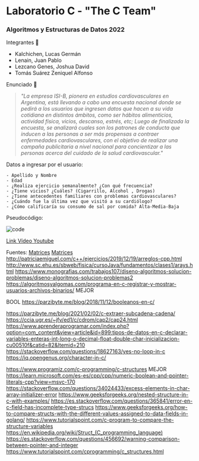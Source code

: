 # Laboratorio C - "The C Team"
### Algoritmos y Estructuras de Datos 2022

Integrantes :busts_in_silhouette:
- Kalchichen, Lucas Germán
- Lenain, Juan Pablo
- Lezcano Genes, Joshua David
- Tomás Suárez Zeniquel Alfonso

Enunciado :bookmark_tabs:
> *"La empresa ISI-B, pionera en estudios cardiovasculares en Argentina, está llevando a cabo una encuesta nacional donde se pedirá a los usuarios que ingresen datos que hacen a su vida cotidiana en distintos ámbitos, como ser hábitos alimenticios, actividad física, vicios, descanso, estrés, etc; 
Luego de finalizada la encuesta, se analizará cuales son los patrones de conducta que inducen a las personas a ser más propensas a contraer enfermedades cardiovasculares, con el objetivo de realizar una campaña publicitaria a nivel nacional para concientizar a las personas acerca del cuidado de la salud cardiovascular."*

Datos a ingresar por el usuario:
```
- Apellido y Nombre
- Edad
- ¿Realiza ejercicio semanalmente? ¿Con qué frecuencia?
- ¿Tiene vicios? ¿Cuáles? (Cigarrillo, Alcohol , Drogas)
- ¿Tiene antecedentes familiares con problemas cardiovasculares?
- ¿Cuándo fue la última vez que visitó a su cardiólogo?
- ¿Cómo calificaría su consumo de sal por comida? Alta-Media-Baja
```

Pseudocódigo:

![code](https://user-images.githubusercontent.com/96133436/200199100-dac17b34-c37b-487c-9184-6f34fc3db9a5.png)

[Link Vídeo Youtube](https://youtube.com/)

Fuentes:
[Matrices](https://docentes.uaa.mx/elmunoz/arreglos-multidimensionales-matrices/)
[Matrices](https://www.aulafacil.com/cursos/programacion/lenguaje-de-programacion-c/recorrer-un-array-l17036)
http://patriciaemiguel.com/c++/ejercicios/2019/12/19/arreglos-cpp.html
http://www.sc.ehu.es/sbweb/fisica/cursoJava/fundamentos/clases1/arays.html
https://www.monografias.com/trabajos107/diseno-algoritmos-solucion-problemas/diseno-algoritmos-solucion-problemas2
https://algoritmosyalgomas.com/programa-en-c-registrar-y-mostrar-usuarios-archivos-binarios/ MEJOR

BOOL
https://parzibyte.me/blog/2018/11/12/booleanos-en-c/

https://parzibyte.me/blog/2021/02/02/c-extraer-subcadena-cadena/
https://ccia.ugr.es/~jfv/ed1/c/cdrom/cap2/cap24.html
https://www.aprenderaprogramar.com/index.php?option=com_content&view=article&id=899:tipos-de-datos-en-c-declarar-variables-enteras-int-long-o-decimal-float-double-char-inicializacion-cu00510f&catid=82&Itemid=210
https://stackoverflow.com/questions/18627163/yes-no-loop-in-c
https://iq.opengenus.org/character-in-c/

https://www.programiz.com/c-programming/c-structures MEJOR
https://learn.microsoft.com/es-es/cpp/cpp/numeric-boolean-and-pointer-literals-cpp?view=msvc-170
https://stackoverflow.com/questions/34024433/excess-elements-in-char-array-initializer-error
https://www.geeksforgeeks.org/nested-structure-in-c-with-examples/
https://es.stackoverflow.com/questions/365841/error-en-c-field-has-incomplete-type-strucs
https://www.geeksforgeeks.org/how-to-compare-structs-with-the-different-values-assigned-to-data-fields-in-golang/
https://www.tutorialspoint.com/c-program-to-compare-the-structure-variables
https://en.wikipedia.org/wiki/Struct_(C_programming_language)
https://es.stackoverflow.com/questions/456692/warning-comparison-between-pointer-and-integer
https://www.tutorialspoint.com/cprogramming/c_structures.html
